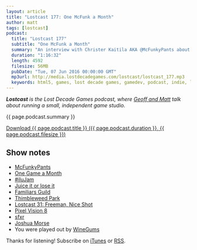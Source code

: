 ```yaml
---
layout: article
title: "Lostcast 177: One McFunk a Month"
author: matt
tags: [lostcast]
podcast:
  title: "Lostcast 177"
  subtitle: "One McFunk a Month"
  summary: "An interview with Christer Kaitila AKA @McFunkyPants about One Game a Month and other interesting game stuff."
  duration: "1:16:32"
  length: 4592
  filesize: 56MB
  pubDate: "Tue, 07 Jun 2016 00:00:00 GMT"
  mp3url: http://media.lostdecadegames.com/lostcast/lostcast_177.mp3
  keywords: html5, games, lost decade games, gamedev, podcast, indie, lostcast
---
```

_**Lostcast** is the Lost Decade Games podcast, where [Geoff and Matt](/about/) talk about running a small, independent game studio._

{{ page.podcast.summary }}

<a class="download-podcast" href="{{ page.podcast.mp3url }}">
	Download {{ page.podcast.title }} ({{ page.podcast.duration }}, {{ page.podcast.filesize }})
</a>

## Show notes

* [McFunkyPants](https://twitter.com/mcfunkypants)
* [One Game a Month](http://www.onegameamonth.com/)
* [#iluJam](https://itch.io/jam/ilujam)
* [Juice it or lose it](https://www.youtube.com/watch?v=Fy0aCDmgnxg)
* [Familiars Guild](http://familiarsguild.com/)
* [Thimbleweed Park](https://thimbleweedpark.com/)
* [Lostcast 31: Freeman, Nice Shot](http://www.lostdecadegames.com/lostcast-31/)
* [Pixel Vision 8](https://twitter.com/pixelvision8)
* [sfxr](http://www.drpetter.se/project_sfxr.html)
* [Joshua Morse](https://joshuamorse.bandcamp.com/)
* You were played out by [WineGums](https://soundcloud.com/mcfunkypants/winegums)

Thanks for listening! Subscribe on [iTunes](http://itunes.apple.com/us/podcast/lostcast/id481950724) or [RSS](/lostcast.xml).
